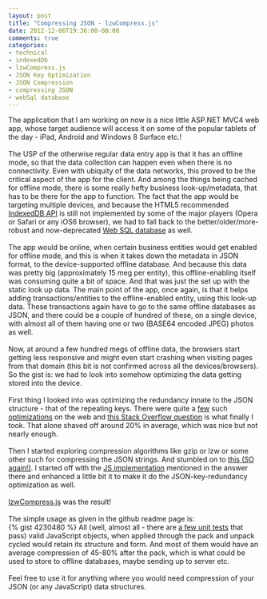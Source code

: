 ```yaml
---
layout: post
title: "Compressing JSON - lzwCompress.js"
date: 2012-12-06T19:36:00-08:00
comments: true
categories:
- technical
- indexedDb
- lzwCompress.js
- JSON Key Optimization
- JSON Compression
- compressing JSON
- webSql database
---
```


<div class='post'> The application that I am working on now is a nice little ASP.NET MVC4 web app, whose target audience will access it on some of the popular tablets of the day - iPad, Android and Windows 8 Surface etc.!<br/><br/>The USP of the otherwise regular data entry app is that it has an offline mode, so that the data collection can happen even when there is no connectivity. Even with ubiquity of the data networks, this proved to be the critical aspect of the app for the client. And among the things being cached for offline mode, there is some really hefty business look-up/metadata, that has to be there for the app to function. The fact that the app would be targeting multiple devices, and because the HTML5 recommended <a href="http://www.w3.org/TR/IndexedDB/" target="_blank">IndexedDB API</a> is still not implemented by some of the major players (Opera or Safari or any iOS6 browser), we had to fall back to the better/older/more-robust and now-deprecated <a href="http://www.w3.org/TR/webdatabase/" target="_blank">Web SQL database</a> as well.<br/><br/>The app would be online, when certain business entities would get enabled for offline mode, and this is when it takes down the metadata in JSON format, to the device-supported offline database. And because this data was pretty big (approximately 15 meg per entity), this offline-enabling itself was consuming quite a bit of space. And that was just the set up with the static look up data. The main point of the app, once again, is that it helps adding transactions/entities to the offline-enabled entity, using this look-up data. These transactions again have to go to the same offline databases as JSON, and there could be a couple of hundred of these, on a single device, with almost all of them having one or two (BASE64 encoded JPEG) photos as well.<br/><br/>Now, at around a few hundred megs of offline data, the browsers start getting less responsive and might even start crashing when visiting pages from that domain (this bit is not confirmed across all the devices/browsers). So the gist is: we had to look into somehow optimizing the data getting stored into the device.<br/><br/>First thing I looked into was optimizing the redundancy innate to the JSON structure - that of the repeating keys. There were quite a <a href="https://github.com/WebReflection/JSONH" target="">few</a> such <a href="http://www.cliws.com/e/06pogA9VwXylo_GknPEeFA/" target="">optimizations</a> on the web and <a href="http://stackoverflow.com/questions/4433402/replace-keys-json-in-javascript" target="">this Stack Overflow question</a> is what finally I took. That alone shaved off around 20% in average, which was nice but not nearly enough.<br/><br/>Then I started exploring compression algorithms like gzip or lzw or some other such for compressing the JSON strings. And stumbled on to <a href="http://stackoverflow.com/questions/2252465/javascript-client-data-compression">this (SO again!)</a>. I started off with the <a href="http://rosettacode.org/wiki/LZW_compression#JavaScript">JS implementation</a> mentioned in the answer there and enhanced a little bit it to make it do the JSON-key-redundancy optimization as well.<br/><br/><a href="http://floydpink.github.com/lzwCompress.js/">lzwCompress.js</a> was the result!<br/><br/>The simple usage as given in the github readme page is:<br/> {% gist 4230480 %} All (well, almost all - there are <a href="http://htmlpreview.github.com/?https://github.com/floydpink/lzwCompress.js/blob/master/test/test.html" target="_blank">a few unit tests</a> that pass) valid JavaScript objects, when applied through the pack and unpack cycled would retain its structure and form. And most of them would have an average compression of 45-80% after the pack, which is what could be used to store to offline databases, maybe sending up to server etc.<br/><br/>Feel free to use it for anything where you would need compression of your JSON (or any JavaScript) data structures. </div>
